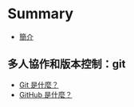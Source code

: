 # Summary

* [簡介](README.md)

## 多人協作和版本控制：git
* [Git 是什麼？](01-git/what-is-git.md)
* [GitHub 是什麼？](01-git/what-is-github.md)

